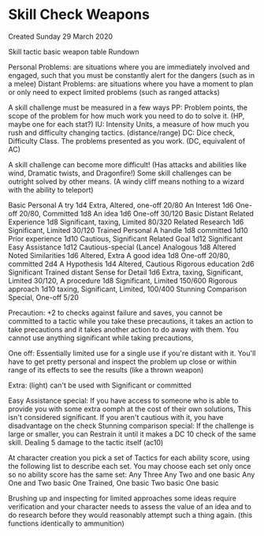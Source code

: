 # Skill Check Weapons
Created Sunday 29 March 2020


Skill tactic basic weapon table Rundown

Personal Problems: are situations where you are immediately involved and engaged, such that you must be constantly alert for the dangers (such as in a melee)
Distant Problems: are situations where you have a moment to plan or only need to expect limited problems (such as ranged attacks)

A skill challenge must be measured in a few ways
PP: Problem points, the scope of the problem for how much work you need to do to solve it. (HP, maybe one for each stat?)
IU: Intensity Units, a measure of how much you rush and difficulty changing tactics. (distance/range)
DC: Dice check, Difficulty Class. The problems presented as you work. (DC, equivalent of AC)
	
A skill challenge can become more difficult! (Has attacks and abilities like wind, Dramatic twists, and Dragonfire!)
Some skill challenges can be outright solved by other means. (A windy cliff means nothing to a wizard with the ability to teleport)

Basic Personal
A try				1d4 Extra, Altered, one-off 20/80
An Interest			1d6 One-off 20/80, Committed 1d8
An idea				1d6 One-off 30/120
Basic Distant
Related Experience	1d8 Significant, taxing, Limited 80/320
Related Research		1d6 Significant, Limited 30/120
Trained Personal
A handle			1d8 committed  1d10
Prior experience		1d10 Cautious, Significant
Related Goal			1d12 Significant
Easy Assistance		1d12 Cautious-special (Lance)
Analogous 			1d8 Altered
Noted Similarities		1d6 Altered, Extra
A good idea			1d8 One-off 20/80, committed  2d4
A Hypothesis			1d4 Altered, Cautious
Rigorous education	2d6 Significant
Trained distant
Sense for Detail		1d6 Extra, taxing, Significant, Limited 30/120,
A procedure			1d8  Significant, Limited 150/600
Rigorous approach	1d10 taxing, Significant, Limited, 100/400
Stunning Comparison	Special, One-off 5/20 
	
Precaution: +2 to checks against failure and saves, you cannot be committed to a tactic while you take these precautions, it takes an action to take precautions and it takes another action to do away with them. You cannot use anything significant while taking precautions,
	
One off: Essentially limited use for a single use if you're distant with it. You'll have to get pretty personal and inspect the problem up close or within range of its effects to see the results (like a thrown weapon)
	
Extra: (light) can't be used with Significant or committed	

Easy Assistance special: If you have access to someone who is able to provide you with some extra oomph at the cost of their own solutions, This isn't considered significant. If you aren't cautious with it, you have disadvantage on the check
Stunning comparison special: If the challenge is large or smaller, you can Restrain it until it makes a DC 10 check of the same skill. Dealing 5 damage to the tactic itself (ac10)
	
At character creation you pick a set of Tactics for each ability score, using the following list to describe each set. You may choose each set only once so no ability score has the same set:
Any Three
Any Two and one basic
Any One and Two basic
One Trained, One basic
Two basic
One basic
	
Brushing up and inspecting for limited approaches
some ideas require verification and your character needs to assess the value of an idea and to do research before they would reasonably attempt such a thing again. (this functions identically to ammunition)



